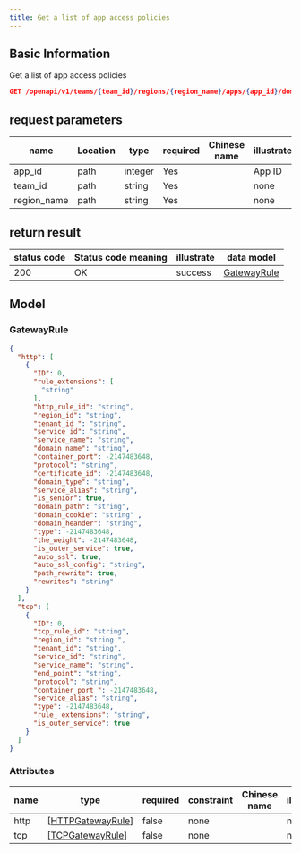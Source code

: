 ```yaml
---
title: Get a list of app access policies
---
```


## Basic Information

Get a list of app access policies

```json title="请求路径"
GET /openapi/v1/teams/{team_id}/regions/{region_name}/apps/{app_id}/domains
```

## request parameters

| name        | Location | type    | required | Chinese name | illustrate |
| ----------- | -------- | ------- | -------- | ------------ | ---------- |
| app_id      | path     | integer | Yes      |              | App ID     |
| team_id     | path     | string  | Yes      |              | none       |
| region_name | path     | string  | Yes      |              | none       |


## return result

| status code | Status code meaning | illustrate | data model                  |
| ----------- | ------------------- | ---------- | --------------------------- |
| 200         | OK                  | success    | [GatewayRule](#gatewayrule) |

## Model

### GatewayRule

```json
{
  "http": [
    {
      "ID": 0,
      "rule_extensions": [
        "string"
      ],
      "http_rule_id": "string",
      "region_id": "string",
      "tenant_id ": "string",
      "service_id": "string",
      "service_name": "string",
      "domain_name": "string",
      "container_port": -2147483648,
      "protocol": "string",
      "certificate_id": -2147483648,
      "domain_type": "string",
      "service_alias": "string",
      "is_senior": true,
      "domain_path": "string",
      "domain_cookie": "string" ,
      "domain_heander": "string",
      "type": -2147483648,
      "the_weight": -2147483648,
      "is_outer_service": true,
      "auto_ssl": true,
      "auto_ssl_config": "string",
      "path_rewrite": true,
      "rewrites": "string"
    }
  ],
  "tcp": [
    {
      "ID": 0,
      "tcp_rule_id": "string",
      "region_id": "string ",
      "tenant_id": "string",
      "service_id": "string",
      "service_name": "string",
      "end_point": "string",
      "protocol": "string",
      "container_port ": -2147483648,
      "service_alias": "string",
      "type": -2147483648,
      "rule_ extensions": "string",
      "is_outer_service": true
    }
  ]
}

```

### Attributes

| name | type                                        | required | constraint | Chinese name | illustrate |
| ---- | ------------------------------------------- | -------- | ---------- | ------------ | ---------- |
| http | [[HTTPGatewayRule](#schemahttpgatewayrule)] | false    | none       |              | none       |
| tcp  | [[TCPGatewayRule](#schematcpgatewayrule)]   | false    | none       |              | none       |
